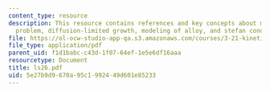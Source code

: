 ```yaml
---
content_type: resource
description: This resource contains references and key concepts about moving-boundary
  problem, diffusion-limited growth, modeling of alloy, and stefan conditions.
file: https://ol-ocw-studio-app-qa.s3.amazonaws.com/courses/3-21-kinetic-processes-in-materials-spring-2006/5e27b9d9670a95c1992449d601e85233_ls26.pdf
file_type: application/pdf
parent_uid: f1d1babc-c43d-1f07-64ef-1e5e6df16aaa
resourcetype: Document
title: ls26.pdf
uid: 5e27b9d9-670a-95c1-9924-49d601e85233
---
```

